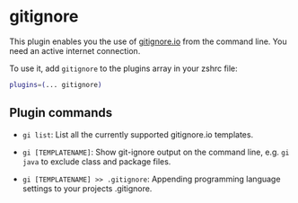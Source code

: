 # gitignore

This plugin enables you the use of [gitignore.io](https://www.toptal.com/developers/gitignore) from the command line. You need an active internet connection.

To use it, add `gitignore` to the plugins array in your zshrc file:

```zsh
plugins=(... gitignore)
```

## Plugin commands

- `gi list`: List all the currently supported gitignore.io templates.

- `gi [TEMPLATENAME]`: Show git-ignore output on the command line, e.g. `gi java` to exclude class and package files.

- `gi [TEMPLATENAME] >> .gitignore`: Appending programming language settings to your projects .gitignore.
